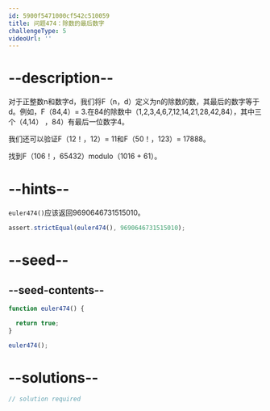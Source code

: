 ```yaml
---
id: 5900f5471000cf542c510059
title: 问题474：除数的最后数字
challengeType: 5
videoUrl: ''
---
```


# --description--

对于正整数n和数字d，我们将F（n，d）定义为n的除数的数，其最后的数字等于d。例如，F（84,4）= 3.在84的除数中（1,2,3,4,6,7,12,14,21,28,42,84），其中三个（4,14） ，84）有最后一位数字4。

我们还可以验证F（12！，12）= 11和F（50！，123）= 17888。

找到F（106！，65432）modulo（1016 + 61）。

# --hints--

`euler474()`应该返回9690646731515010。

```js
assert.strictEqual(euler474(), 9690646731515010);
```

# --seed--

## --seed-contents--

```js
function euler474() {

  return true;
}

euler474();
```

# --solutions--

```js
// solution required
```
